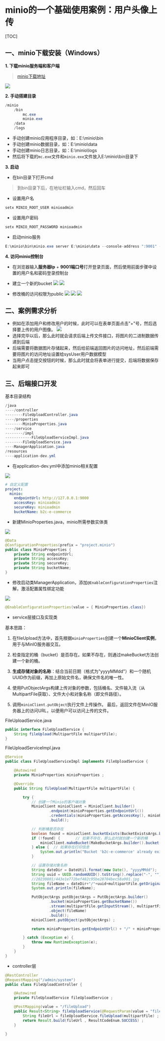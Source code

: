 # minio的一个基础使用案例：用户头像上传

[TOC]


## 一、minio下载安装（Windows）

**1. 下载minio服务端和客户端**

>[minio下载地址](https://min.io/download?license=agpl&platform=windows#/windows)

![](/Res/images/minio下载.png)

**2. 手动搭建目录**

```java
/minio
    /bin
        mc.exe
        minio.exe
    /data
    /logs
```
* 手动创建minio应用程序目录，如：E:\minio\bin
* 手动创建minio数据目录，如：E:\minio\data
* 手动创建minio日志目录，如：E:\minio\logs
* 然后将下载的`mc.exe`文件和`minio.exe`文件放入E:\minio\bin目录下

**3. 启动**

* 在bin目录下打开cmd
> 到bin目录下后，在地址栏输入cmd，然后回车

* 设置用户名
```java
setx MINIO_ROOT_USER minioadmin
```

* 设置用户密码
```java
setx MINIO_ROOT_PASSWORD minioadmin
```
* 启动minio服务
```java
E:\minio\bin\minio.exe server E:\minio\data --console-address ":9001" --address ":9000" > E:\minio\logs\minio.log
```

**4. 访问minio控制台**

* 在浏览器输入**服务器Ip** + **9001端口号**打开登录页面，然后使用前面步骤中设置的用户名和密码登录控制台

* 建立一个新的bucket
![](/Res/images/minio-bucket页面.png)
![](/Res/images/minio-createBucket.png)

* 修改桶的访问权限为public
![](/Res/images/minio-afterCreateBucket.png)
![](/Res/images/minio-editBucketPage.png)
![](/Res/images/minio-editBucket.png)
## 二、案例需求分析

* 例如在添加用户和修改用户的时候，此时可以在表单页面点击"+"号，然后选择要上传的用户图像。
![](/Res/images/minio-上传文件需求分析1.png)
* 选择完毕以后，那么此时就会请求后端上传文件接口，将图片的二进制数据传递到后端
* 后端需要将数据图片存储起来，然后给前端返回图片的访问地址，然后前端需要将图片的访问地址设置给sysUser用户数据模型
* 当用户点击提交按钮的时候，那么此时就会将表单进行提交，后端将数据保存起来即可
## 三、后端接口开发

基本目录结构
```java
/java
----/controller
--------FileUploadController.java
----/properties
--------MinioProperties.java
----/service
--------/impl
------------FileUploadServiceImpl.java
--------FileUploadService.java
----ManagerApplication.java
/resources
----application-dev.yml
```

* 在application-dev.yml中添加minio相关配置

![](/Res/images/minio-上传文件后端接口实现-minio配置.png)
```yml
# 自定义配置
project:
  minio:
    endpointUrl: http://127.0.0.1:9000
    accessKey: minioadmin
    secureKey: minioadmin
    bucketName: b2c-e-commerce
```

* 新建MinioProperties.java，minio所需参数实体类

![](/Res/images/minio-上传文件后端接口实现-minio所需参数实体类.png)
```java
@Data
@ConfigurationProperties(prefix = "project.minio")
public class MinioProperties {
    private String endpointUrl;
    private String accessKey;
    private String secureKey;
    private String bucketName;
}
```

* 修改启动类ManagerApplication，添加`@EnableConfigurationProperties`注解，激活配置属性绑定功能

![](/Res/images/minio-上传文件后端接口实现-启动类激活配置绑定.png%20.png)
```java
@EnableConfigurationProperties(value = { MinioProperties.class})
```

* service层接口及实现类

基本思路：

1. 在fileUpload方法中，首先根据`minioProperties`创建一个**MinioClient实例**，用于与MinIO服务器交互。

2. 检查指定的桶（bucket）是否存在。如果不存在，则通过makeBucket方法创建一个新的桶。

3. **生成存储对象的名称**：结合当前日期（格式为"yyyyMMdd"）和一个随机UUID作为前缀，再加上原始文件名，确保文件名的唯一性。

4. 使用PutObjectArgs构建上传对象的参数，包括桶名、文件输入流（从MultipartFile获取）、文件大小和对象名称（即文件路径）。

5. 调用`minioClient.putObject`执行文件上传操作。
最后，返回文件在MinIO服务器上的访问URL，以便用户可以访问上传的文件。

FileUploadService.java
```java
public interface FileUploadService {
    String fileUpload(MultipartFile multipartFile);
}
```
FileUploadServiceImpl.java
```java
@Service
public class FileUploadServiceImpl implements FileUploadService {

    @Autowired
    private MinioProperties minioProperties ;

    @Override
    public String fileUpload(MultipartFile multipartFile) {

        try {
            // 创建一个Minio的客户端对象
            MinioClient minioClient = MinioClient.builder()
                    .endpoint(minioProperties.getEndpointUrl())
                    .credentials(minioProperties.getAccessKey(), minioProperties.getSecureKey())
                    .build();

            // 判断桶是否存在
            boolean found = minioClient.bucketExists(BucketExistsArgs.builder().bucket(minioProperties.getBucketName()).build());
            if (!found) {       // 如果不存在，那么此时就创建一个新的桶
                minioClient.makeBucket(MakeBucketArgs.builder().bucket(minioProperties.getBucketName()).build());
            } else {  // 如果存在打印信息
                System.out.println("Bucket 'b2c-e-commerce' already exists.");
            }

            // 设置存储对象名称
            String dateDir = DateUtil.format(new Date(), "yyyyMMdd");
            String uuid = UUID.randomUUID().toString().replace("-", "");
            //20230801/443e1e772bef482c95be28704bec58a901.jpg
            String fileName = dateDir+"/"+uuid+multipartFile.getOriginalFilename();
            System.out.println(fileName);

            PutObjectArgs putObjectArgs = PutObjectArgs.builder()
                    .bucket(minioProperties.getBucketName())
                    .stream(multipartFile.getInputStream(), multipartFile.getSize(), -1)
                    .object(fileName)
                    .build();
            minioClient.putObject(putObjectArgs) ;

            return minioProperties.getEndpointUrl() + "/" + minioProperties.getBucketName() + "/" + fileName ;

        } catch (Exception e) {
            throw new RuntimeException(e);
        }
    }
}
```

* controller层

```java
@RestController
@RequestMapping("/admin/system")
public class FileUploadController {

    @Autowired
    private FileUploadService fileUploadService ;

    @PostMapping(value = "/fileUpload")
    public Result<String> fileUploadService(@RequestParam(value = "file") MultipartFile multipartFile) {
        String fileUrl = fileUploadService.fileUpload(multipartFile) ;
        return Result.build(fileUrl , ResultCodeEnum.SUCCESS) ;
    }

}
```
